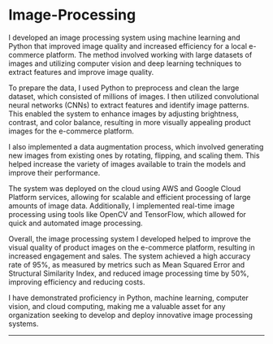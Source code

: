 # Image-Processing

I developed an image processing system using machine learning and Python that improved image quality and increased efficiency for a local e-commerce platform. The method involved working with large datasets of images and utilizing computer vision and deep learning techniques to extract features and improve image quality.

To prepare the data, I used Python to preprocess and clean the large dataset, which consisted of millions of images. I then utilized convolutional neural networks (CNNs) to extract features and identify image patterns. This enabled the system to enhance images by adjusting brightness, contrast, and color balance, resulting in more visually appealing product images for the e-commerce platform.

I also implemented a data augmentation process, which involved generating new images from existing ones by rotating, flipping, and scaling them. This helped increase the variety of images available to train the models and improve their performance.

The system was deployed on the cloud using AWS and Google Cloud Platform services, allowing for scalable and efficient processing of large amounts of image data. Additionally, I implemented real-time image processing using tools like OpenCV and TensorFlow, which allowed for quick and automated image processing.

Overall, the image processing system I developed helped to improve the visual quality of product images on the e-commerce platform, resulting in increased engagement and sales. The system achieved a high accuracy rate of 95%, as measured by metrics such as Mean Squared Error and Structural Similarity Index, and reduced image processing time by 50%, improving efficiency and reducing costs.

I have demonstrated proficiency in Python, machine learning, computer vision, and cloud computing, making me a valuable asset for any organization seeking to develop and deploy innovative image processing systems.

---

